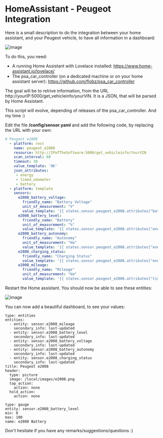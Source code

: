 # HomeAssistant - Peugeot Integration
Here is a small description to do the integration between your home assistant, and your Peugeot vehicle, to have all information in a dashboard:

![image](https://user-images.githubusercontent.com/15648175/112605213-58321000-8e17-11eb-862b-97d2704cc2d4.png)

To do this, you need:
- A running Home Assistant with Lovelace installed: https://www.home-assistant.io/lovelace/
- The psa_car_controller (on a dedicated machine or on your home assistant server): https://github.com/flobz/psa_car_controller

The goal will be to retrive information, from the URL http://yourIP:5000/get_vehicleinfo/yourVIN.
It is a JSON, that will be parsed by Home Assistant.

This script will evolve, depending of releases of the psa_car_controller. And my time :)

Edit the file **/config/sensor.yaml** and add the following code, by replacing the URL with your own:

```yaml
# Peugeot e2008  
  - platform: rest
    name: peugeot_e2008
    resource: http://IPofTheSoftware:5000/get_vehicleinfo/YourVIN
    scan_interval: 60
    timeout: 30
    value_template: 'OK'
    json_attributes:
     - energy
     - timed_odometer
     - battery
  - platform: template
    sensors:
      e2008_battery_voltage:
        friendly_name: "Battery Voltage"
        unit_of_measurement: "V"
        value_template: '{{ states.sensor.peugeot_e2008.attributes["battery"]["voltage"] * 4 }}'
      e2008_battery_level:
        friendly_name: "Battery"
        unit_of_measurement: "%"
        value_template: '{{ states.sensor.peugeot_e2008.attributes["energy"][1]["level"] }}'
      e2008_battery_autonomy:
        friendly_name: "Autonomy"
        unit_of_measurement: "km"
        value_template: '{{ states.sensor.peugeot_e2008.attributes["energy"][1]["autonomy"] }}'
      e2008_charging_status:
        friendly_name: "Charging Status"
        value_template: '{{ states.sensor.peugeot_e2008.attributes["energy"][1]["charging"]["status"] }}'
      e2008_mileage:
        friendly_name: "Mileage"
        unit_of_measurement: "km"
        value_template: '{{ states.sensor.peugeot_e2008.attributes["timed_odometer"]["mileage"] }}'
```

Restart the Home assistant.
You should now be able to see these entities:

![image](https://user-images.githubusercontent.com/15648175/112606253-70565f00-8e18-11eb-9aee-d94b9a34fcea.png)

You can now add a beautiful dashboard, to see your values:

```
type: entities
entities:
  - entity: sensor.e2008_mileage
    secondary_info: last-updated
  - entity: sensor.e2008_battery_level
    secondary_info: last-updated
  - entity: sensor.e2008_battery_voltage
    secondary_info: last-updated
  - entity: sensor.e2008_battery_autonomy
    secondary_info: last-updated
  - entity: sensor.e2008_charging_status
    secondary_info: last-updated
title: Peugeot e2008
header:
  type: picture
  image: /local/images/e2008.png
  tap_action:
    action: none
  hold_action:
    action: none
```
```
type: gauge
entity: sensor.e2008_battery_level
min: 0
max: 100
name: e2008 Battery
```

Don't hesitate if you have any remarks/suggestions/questions :)
